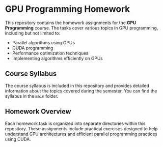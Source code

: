 # GPU Programming Homework

This repository contains the homework assignments for the **GPU Programming** course. The tasks cover various topics in GPU programming, including but not limited to:

- Parallel algorithms using GPUs
- CUDA programming
- Performance optimization techniques
- Implementing algorithms efficiently on GPUs

## Course Syllabus

The course syllabus is included in this repository and provides detailed information about the topics covered during the semester. You can find the syllabus in the `main` folder.

## Homework Overview

Each homework task is organized into separate directories within this repository. These assignments include practical exercises designed to help understand GPU architectures and efficient parallel programming practices using CUDA.


